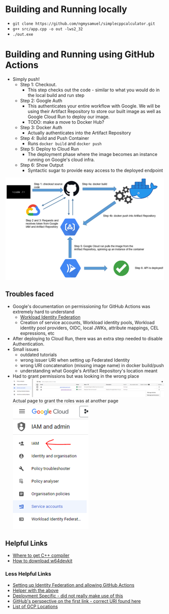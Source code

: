 # Building and Running locally
* `git clone https://github.com/ngmysamuel/simplecppcalculator.git`
*  `g++ src/app.cpp -o out -lws2_32`
* `./out.exe`

# Building and Running using GitHub Actions
* Simply push!
    * Step 1: Checkout.
        * This step checks out the code - similar to what you would do in the local build and run step
    * Step 2: Google Auth
        * This authenticates your entire workflow with Google. We will be using their Artifact Repository to store our built image as well as Google Cloud Run to deploy our image.
        * TODO: make a move to Docker Hub?
    * Step 3: Docker Auth
        * Actually authenticates into the Artifact Repository
    * Step 4: Build and Push Container
        * Runs `docker build` and `docker push`
    * Step 5: Deploy to Cloud Run
        * The deployment phase where the image becomes an instance running on Google's cloud infra.
    * Step 6: Show Output
        * Syntactic sugar to provide easy access to the deployed endpoint  

![Workflow Diagram](photo_3.png)

## Troubles faced
* Google's documentation on permissioning for GitHub Actions was extremely hard to understand
    * [Workload Identity Federation](https://cloud.google.com/iam/docs/workload-identity-federation)
    * Creation of service accounts, Workload identity pools, Workload identity pool providers, OIDC, local JWKs, attribute mappings, CEL expressions, etc
* After deploying to Cloud Run, there was an extra step needed to disable Authentication. 
* Small issues 
    * outdated tutorials
    * wrong issuer URI when setting up Federated Identity
    * wrong URI concatenation (missing image name) in docker build/push
    * understanding what Google's Artifact Repository's location meant
* Had to grant permissions but was looking in the wrong place
![Where I was stuck](photo_1.png)
Actual page to grant the roles was at another page  
![Where it should have been](photo_2.PNG)

## Helpful Links
* [Where to get C++ compiler](https://www.mingw-w64.org/downloads/)
* [How to download w64devkit](https://github.com/skeeto/w64devkit)

### Less Helpful Links
* [Setting up Identity Federation and allowing GitHub Actions](https://cloud.google.com/blog/products/identity-security/secure-your-use-of-third-party-tools-with-identity-federation)
* [Helper with the above](https://mahendranp.medium.com/gcp-workload-identity-federation-with-github-actions-1d320f62417c)
* [Deployment Specific - did not really make use of this](https://cloud.google.com/blog/products/devops-sre/deploy-to-cloud-run-with-github-actions)
* [GitHub's perspective on the first link - correct URI found here](https://docs.github.com/en/actions/deployment/security-hardening-your-deployments/configuring-openid-connect-in-google-cloud-platform)
* [List of GCP Locations](https://cloud.google.com/artifact-registry/docs/repositories/repo-locations)